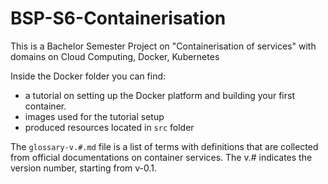 # BSP-S6-Containerisation
This is a Bachelor Semester Project on "Containerisation of services" with domains on Cloud Computing, Docker, Kubernetes

Inside the Docker folder you can find:
- a tutorial on setting up the Docker platform and building your first container. 
- images used for the tutorial setup
- produced resources located in ```src``` folder

The ```glossary-v.#.md``` file is a list of terms with definitions that are collected from official documentations on container services. The v.# indicates the version number, starting from v-0.1.
